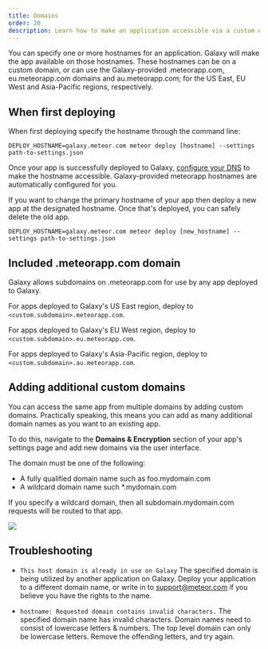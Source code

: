 ```yaml
---
title: Domains
order: 20
description: Learn how to make an application accessible via a custom domain name
---
```


You can specify one or more hostnames for an application. Galaxy will make the app available on those hostnames. These hostnames can be on a custom domain, or can use the Galaxy-provided .meteorapp.com, eu.meteorapp.com domains and au.meteorapp.com; for the US East, EU West and Asia-Pacific regions, respectively.

<h2 id="command-line">When first deploying</h2>

When first deploying specify the hostname through the command line:

`DEPLOY_HOSTNAME=galaxy.meteor.com meteor deploy [hostname] --settings path-to-settings.json`

Once your app is successfully deployed to Galaxy, [configure your DNS](/dns.html) to make the hostname accessible. Galaxy-provided meteorapp hostnames are automatically configured for you.

If you want to change the primary hostname of your app then deploy a new app at the designated hostname. Once that's deployed, you can safely delete the old app.

`DEPLOY_HOSTNAME=galaxy.meteor.com meteor deploy [new_hostname] --settings path-to-settings.json`

<h2 id="meteorapp-subdomain">Included .meteorapp.com domain</h2>

Galaxy allows subdomains on .meteorapp.com for use by any app deployed to Galaxy.

For apps deployed to Galaxy's US East  region, deploy to `<custom.subdomain>.meteorapp.com`.

For apps deployed to Galaxy's EU West region, deploy to `<custom.subdomain>.eu.meteorapp.com`.

For apps deployed to Galaxy's Asia-Pacific region, deploy to `<custom.subdomain>.au.meteorapp.com`.

<h2 id="add-domain">Adding additional custom domains</h2>

You can access the same app from multiple domains by adding custom domains. Practically speaking, this means you can add as many additional domain names as you want to an existing app.

To do this, navigate to the **Domains & Encryption** section of your app's settings page and add new domains via the user interface.

The domain must be one of the following:
* A fully qualified domain name such as foo.mydomain.com
* A wildcard domain name such *.mydomain.com

If you specify a wildcard domain, then all subdomain.mydomain.com requests will be routed to that app.

<img src="/images/view-custom-domains.png"/>

<h2 id="troubleshooting">Troubleshooting</h2>

- `This host domain is already in use on Galaxy` The specified domain is being utilized by another application on Galaxy. Deploy your application to a different domain name, or write in to <a href="mailto:support@meteor.com">support@meteor.com</a> if you believe you have the rights to the name.

- `hostname: Requested domain contains invalid characters.` The specified domain name has invalid characters. Domain names need to consist of lowercase letters & numbers. The top level domain can only be lowercase letters. Remove the offending letters, and try again.
